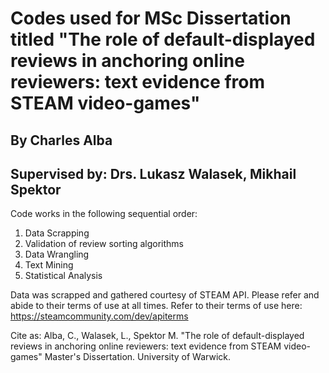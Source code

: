 # Codes used for MSc Dissertation titled "The role of default-displayed reviews in anchoring online reviewers: text evidence from STEAM video-games"

## By Charles Alba

## Supervised by: Drs. Lukasz Walasek, Mikhail Spektor

Code works in the following sequential order:

1. Data Scrapping
2. Validation of review sorting algorithms
3. Data Wrangling
4. Text Mining
5. Statistical Analysis


Data was scrapped and gathered courtesy of STEAM API. Please refer and abide to their terms of use at all times. Refer to their terms of use here: https://steamcommunity.com/dev/apiterms


Cite as: Alba, C., Walasek, L., Spektor M. "The role of default-displayed reviews in anchoring online reviewers: text evidence from STEAM video-games" Master's Dissertation. University of Warwick. 


